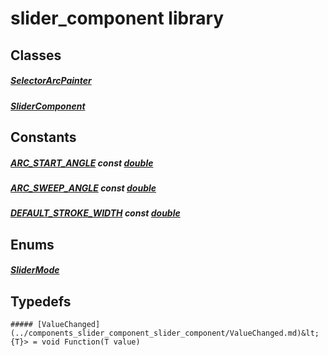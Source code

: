 


# slider_component library











## Classes

##### [SelectorArcPainter](../components_slider_component_slider_component/SelectorArcPainter-class.md)



 


##### [SliderComponent](../components_slider_component_slider_component/SliderComponent-class.md)



 





## Constants

##### [ARC_START_ANGLE](../components_slider_component_slider_component/ARC_START_ANGLE-constant.md) const [double](https://api.flutter.dev/flutter/dart-core/double-class.html)



   




##### [ARC_SWEEP_ANGLE](../components_slider_component_slider_component/ARC_SWEEP_ANGLE-constant.md) const [double](https://api.flutter.dev/flutter/dart-core/double-class.html)



   




##### [DEFAULT_STROKE_WIDTH](../components_slider_component_slider_component/DEFAULT_STROKE_WIDTH-constant.md) const [double](https://api.flutter.dev/flutter/dart-core/double-class.html)



   







## Enums

##### [SliderMode](../components_slider_component_slider_component/SliderMode-class.md)



 



## Typedefs


    ##### [ValueChanged](../components_slider_component_slider_component/ValueChanged.md)&lt;{T}> = void Function(T value)
    


       
    









